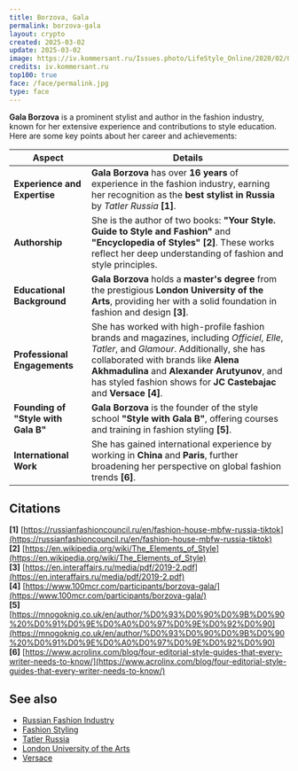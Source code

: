 ```yaml
---
title: Borzova, Gala
permalink: borzova-gala
layout: crypto
created: 2025-03-02
update: 2025-03-02
image: https://iv.kommersant.ru/Issues.photo/LifeStyle_Online/2020/02/04/KLS_001081_00006_1_t222_095426.jpg
credits: iv.kommersant.ru
top100: true
face: /face/permalink.jpg
type: face
---
```


**Gala Borzova** is a prominent stylist and author in the fashion industry, known for her extensive experience and contributions to style education. Here are some key points about her career and achievements:

| **Aspect**              | **Details** |
|-------------------------|------------|
| **Experience and Expertise** | **Gala Borzova** has over **16 years** of experience in the fashion industry, earning her recognition as the **best stylist in Russia** by *Tatler Russia* **[1]**. |
| **Authorship** | She is the author of two books: **"Your Style. Guide to Style and Fashion"** and **"Encyclopedia of Styles"** **[2]**. These works reflect her deep understanding of fashion and style principles. |
| **Educational Background** | **Gala Borzova** holds a **master's degree** from the prestigious **London University of the Arts**, providing her with a solid foundation in fashion and design **[3]**. |
| **Professional Engagements** | She has worked with high-profile fashion brands and magazines, including *Officiel*, *Elle*, *Tatler*, and *Glamour*. Additionally, she has collaborated with brands like **Alena Akhmadulina** and **Alexander Arutyunov**, and has styled fashion shows for **JC Castebajac** and **Versace** **[4]**. |
| **Founding of "Style with Gala B"** | **Gala Borzova** is the founder of the style school **"Style with Gala B"**, offering courses and training in fashion styling **[5]**. |
| **International Work** | She has gained international experience by working in **China** and **Paris**, further broadening her perspective on global fashion trends **[6]**. |

## Citations  

**[1]** [https://russianfashioncouncil.ru/en/fashion-house-mbfw-russia-tiktok](https://russianfashioncouncil.ru/en/fashion-house-mbfw-russia-tiktok)  
**[2]** [https://en.wikipedia.org/wiki/The_Elements_of_Style](https://en.wikipedia.org/wiki/The_Elements_of_Style)  
**[3]** [https://en.interaffairs.ru/media/pdf/2019-2.pdf](https://en.interaffairs.ru/media/pdf/2019-2.pdf)  
**[4]** [https://www.100mcr.com/participants/borzova-gala/](https://www.100mcr.com/participants/borzova-gala/)  
**[5]** [https://mnogoknig.co.uk/en/author/%D0%93%D0%90%D0%9B%D0%90%20%D0%91%D0%9E%D0%A0%D0%97%D0%9E%D0%92%D0%90](https://mnogoknig.co.uk/en/author/%D0%93%D0%90%D0%9B%D0%90%20%D0%91%D0%9E%D0%A0%D0%97%D0%9E%D0%92%D0%90)  
**[6]** [https://www.acrolinx.com/blog/four-editorial-style-guides-that-every-writer-needs-to-know/](https://www.acrolinx.com/blog/four-editorial-style-guides-that-every-writer-needs-to-know/)  

## See also  

- [Russian Fashion Industry](https://russianfashioncouncil.ru)  
- [Fashion Styling](https://en.wikipedia.org/wiki/Fashion_styling)  
- [Tatler Russia](https://www.tatler.ru)  
- [London University of the Arts](https://www.arts.ac.uk)  
- [Versace](https://www.versace.com)  

<!--  
- Не менять язык статьи, сохранять оригинальный язык.  
- Если тема оформлена как "Имя Фамилия", заголовок должен быть "Фамилия, Имя".  
- Изменить title: A Template на основной топик в статье.  
- Создать permalink: на основе title.  
- Замени date: 2018-01-02 на created: текущую дату в таком же формате  
- Замени update: хххх-хх-хх текущую дату в таком же формате  
- Изменить заголовок раздела "Citations" на ## Citations.  
- Оформить ссылки в разделе "Citations" в формате: **[1]** [URL](URL).  
- При ссылке на источник в тексте, использовать формат: **[x]**, **[x]**.  
- Убедиться, что номера цитат соответствуют записям в разделе "Citations".  
- Сделать номера цитат кликабельными по указанному выше формату.  
- Добавить список связанных тем в том же формате.  
- Если есть списки - конвертируй их в таблицы  
- Выделяй даты, места, географические назавания, адреса, имена собственные **таким образом**  
- Использовать шаблон - "[Название темы](ссылка-на-тему)" для каждого пункта.  
- Раздел ## See also должен включаться автоматически в конец статьи.  
- Результат в md коде  
- Оставить этот Prompt после редактирования в конце кода.  
-->

